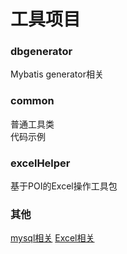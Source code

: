 # 工具项目

### dbgenerator
Mybatis generator相关

### common
普通工具类  
代码示例

### excelHelper
基于POI的Excel操作工具包

### 其他
[mysql相关](./mysql.md)
[Excel相关](./excel.md)

